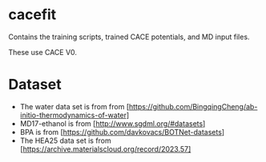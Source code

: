 # cacefit

Contains the training scripts, trained CACE potentials, and MD input files.

These use CACE V0.

# Dataset

- The water data set is from from [https://github.com/BingqingCheng/ab-initio-thermodynamics-of-water]
- MD17-ethanol is from [http://www.sgdml.org/#datasets]
- BPA is from [https://github.com/davkovacs/BOTNet-datasets]
- The HEA25 data set is from [https://archive.materialscloud.org/record/2023.57]
